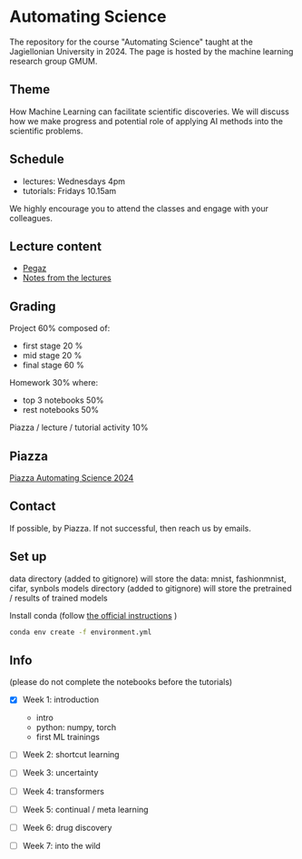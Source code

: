 # Automating Science

The repository for the course "Automating Science" taught at the Jagiellonian University in 2024. The page is hosted by the machine learning research group GMUM.

## Theme

How Machine Learning can facilitate scientific discoveries. We will discuss how we make progress and potential role of applying AI methods into the scientific problems.

## Schedule

- lectures: Wednesdays 4pm
- tutorials: Fridays 10.15am

We highly encourage you to attend the classes and engage with your colleagues.

## Lecture content

- [Pegaz](https://pegaz.uj.edu.pl/course/view.php?id=625462)
- [Notes from the lectures](/lectures/)

## Grading

Project 60% composed of:

- first stage 20 %
- mid stage 20 %
- final stage 60 %

Homework 30% where:

- top 3 notebooks 50%
- rest notebooks 50%

Piazza / lecture / tutorial activity 10%

## Piazza

[Piazza Automating Science 2024](https://piazza.com/uj.edu.pl/spring2024/wmiiiasudlnm)

## Contact

If possible, by Piazza. If not successful, then reach us by emails.

## Set up

data directory (added to gitignore) will store the data: mnist, fashionmnist, cifar, synbols
models directory (added to gitignore) will store the pretrained / results of trained models

Install conda (follow [the official instructions](https://docs.conda.io/projects/conda/en/latest/user-guide/install/index.html) )

```bash
conda env create -f environment.yml
```

## Info

(please do not complete the notebooks before the tutorials)

- [x] Week 1: introduction

  - intro
  - python: numpy, torch
  - first ML trainings

- [ ] Week 2: shortcut learning
- [ ] Week 3: uncertainty
- [ ] Week 4: transformers
- [ ] Week 5: continual / meta learning
- [ ] Week 6: drug discovery
- [ ] Week 7: into the wild
